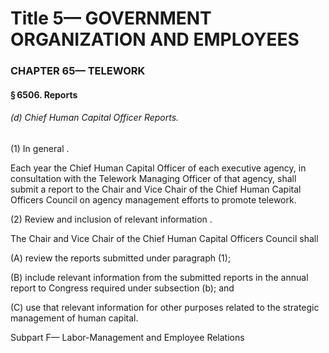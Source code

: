 
# Title 5— GOVERNMENT ORGANIZATION AND EMPLOYEES
### CHAPTER 65— TELEWORK
#### § 6506. Reports
###### (d) Chief Human Capital Officer Reports.

(1) In general .

Each year the Chief Human Capital Officer of each executive agency, in consultation with the Telework Managing Officer of that agency, shall submit a report to the Chair and Vice Chair of the Chief Human Capital Officers Council on agency management efforts to promote telework.

(2) Review and inclusion of relevant information .

The Chair and Vice Chair of the Chief Human Capital Officers Council shall

(A) review the reports submitted under paragraph (1);

(B) include relevant information from the submitted reports in the annual report to Congress required under subsection (b); and

(C) use that relevant information for other purposes related to the strategic management of human capital.

Subpart F— Labor-Management and Employee Relations

